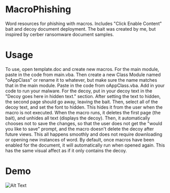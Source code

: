 # MacroPhishing
Word resources for phishing with macros. Includes "Click Enable Content" bait and decoy document deployment. The bait was created by me, but inspired by cerber ransomware document samples. 

# Usage

To use, open template.doc and create new macros. For the main module, paste in the code from main.vba. Then create a new Class Module named "oAppClass" or rename it to whatever, but make sure the name matches that in the main module. Paste in the code from oAppClass.vba. Add in your code to run your malware. For the decoy, put in your decoy text in the "Decoy goes here in hidden text." section. After setting the text to hidden, the second page should go away, leaving the bait. Then, select all of the decoy text, and set the font to hidden. This hides it from the user when the macro is not executed. When the macro runs, it deletes the first page (the bait), and unhides all text (displays the decoy). Then, it automatically chooses not to save the changes, so that the user does not get the "would you like to save" prompt, and the macro doesn't delete the decoy after future views. This all happens smoothly and does not require downloading or opening new instances of word. By default, once macros have been enabled for the document, it will automatically run when opened again. This has the same visual affect as if it only contains the decoy. 

# Demo

![Alt Text](https://github.com/TheKevinWang/MacroPhishing/raw/master/WordMacroDemo.gif)
